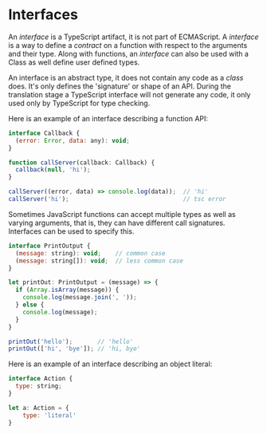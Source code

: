 # Interfaces

An _interface_ is a TypeScript artifact, it is not part of ECMAScript. A _interface_ is a way to define a _contract_ on a function with respect to the arguments and their type. Along with functions, an _interface_ can also be used with a Class as well define user defined types.

An interface is an abstract type, it does not contain any code as a _class_ does. It's only defines the 'signature' or shape of an API. During the translation stage a TypeScript interface will not generate any code, it only used only by TypeScript for type checking.

Here is an example of an interface describing a function API:

```js
interface Callback {
  (error: Error, data: any): void;
}

function callServer(callback: Callback) {
  callback(null, 'hi');
}

callServer((error, data) => console.log(data));  // 'hi'
callServer('hi');                                // tsc error
```

Sometimes JavaScript functions can accept multiple types as well as varying arguments, that is, they can have different call signatures. Interfaces can be used to specify this.

```js
interface PrintOutput {
  (message: string): void;    // common case
  (message: string[]): void;  // less common case
}

let printOut: PrintOutput = (message) => {
  if (Array.isArray(message)) {
    console.log(message.join(', '));
  } else {
    console.log(message);
  }
}

printOut('hello');       // 'hello'
printOut(['hi', 'bye']); // 'hi, bye'
```

Here is an example of an interface describing an object literal:

```js
interface Action {
  type: string;
}

let a: Action = {
    type: 'literal'
}

```
